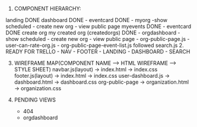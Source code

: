 1. COMPONENT HIERARCHY:

landing DONE
dashboard DONE
    - eventcard DONE
    - myorg
        -show scheduled
        - create new org
        - view public page
myevents DONE
    - eventcard DONE
create org
my created org (createdorgs) DONE
    - orgdashboard
        - show scheduled
        - create new org
        - view public page
            - org-public-page.js
            - user-can-rate-org.js
            - org-public-page-event-list.js
followed
search.js
2. READY FOR TRELLO
    - NAV
    - FOOTER
    - LANDING
    - DASHBOARD
    - SEARCH


3. WIREFRAME MAP(COMPONENT NAME --> HTML WIREFRAME --> STYLE SHEET)
    navbar.js(layout) -> index.html -> index.css
    footer.js(layout) -> index.html -> index.css
    user-dashboard.js -> dashboard.html -> dashboard.css
    org-public-page -> organization.html -> organization.css



4. PENDING VIEWS
    - 404
    - orgdashboard